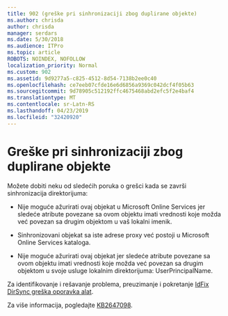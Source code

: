 ```yaml
---
title: 902 (greške pri sinhronizaciji zbog duplirane objekte)
ms.author: chrisda
author: chrisda
manager: serdars
ms.date: 5/30/2018
ms.audience: ITPro
ms.topic: article
ROBOTS: NOINDEX, NOFOLLOW
localization_priority: Normal
ms.custom: 902
ms.assetid: 9d9277a5-c825-4512-8d54-7138b2ee0c40
ms.openlocfilehash: ce7eeb07cfde16e6d6856a9369c042dcf4f05b63
ms.sourcegitcommit: 9d78905c512192ffc4675468abd2efc5f2e4baf4
ms.translationtype: MT
ms.contentlocale: sr-Latn-RS
ms.lasthandoff: 04/23/2019
ms.locfileid: "32420920"
---
```

# <a name="sync-errors-due-to-duplicate-objects"></a>Greške pri sinhronizaciji zbog duplirane objekte

Možete dobiti neku od sledećih poruka o grešci kada se završi sinhronizacija direktorijuma:

- Nije moguće ažurirati ovaj objekat u Microsoft Online Services jer sledeće atribute povezane sa ovom objektu imati vrednosti koje možda već povezan sa drugim objektom u vaš lokalni imenik.

- Sinhronizovani objekat sa iste adrese proxy već postoji u Microsoft Online Services kataloga.

- Nije moguće ažurirati ovaj objekat jer sledeće atribute povezane sa ovom objektu imati vrednosti koje možda već povezan sa drugim objektom u svoje usluge lokalnim direktorijuma: UserPrincipalName.

Za identifikovanje i rešavanje problema, preuzimanje i pokretanje [IdFix DirSync greška oporavka alat](https://www.microsoft.com/download/details.aspx?id=36832).

Za više informacija, pogledajte [KB2647098](https://support.microsoft.com/help/2647098/duplicate-or-invalid-attributes-prevent-directory-synchronization-in-o).
